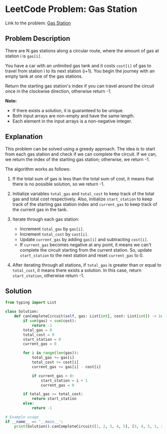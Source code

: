# LeetCode Problem: Gas Station

Link to the problem: [Gas Station](https://leetcode.com/problems/gas-station/description/?envType=study-plan-v2&envId=top-interview-150)

## Problem Description

There are N gas stations along a circular route, where the amount of gas at station i is `gas[i]`.

You have a car with an unlimited gas tank and it costs `cost[i]` of gas to travel from station i to its next station (i+1). You begin the journey with an empty tank at one of the gas stations.

Return the starting gas station's index if you can travel around the circuit once in the clockwise direction, otherwise return -1.

**Note:**

- If there exists a solution, it is guaranteed to be unique.
- Both input arrays are non-empty and have the same length.
- Each element in the input arrays is a non-negative integer.

## Explanation

This problem can be solved using a greedy approach. The idea is to start from each gas station and check if we can complete the circuit. If we can, we return the index of the starting gas station; otherwise, we return -1.

The algorithm works as follows:

1. If the total sum of gas is less than the total sum of cost, it means that there is no possible solution, so we return -1.

2. Initialize variables `total_gas` and `total_cost` to keep track of the total gas and total cost respectively. Also, initialize `start_station` to keep track of the starting gas station index and `current_gas` to keep track of the current gas in the tank.

3. Iterate through each gas station:
   - Increment `total_gas` by `gas[i]`.
   - Increment `total_cost` by `cost[i]`.
   - Update `current_gas` by adding `gas[i]` and subtracting `cost[i]`.
   - If `current_gas` becomes negative at any point, it means we can't complete the circuit starting from the current station. So, update `start_station` to the next station and reset `current_gas` to 0.

4. After iterating through all stations, if `total_gas` is greater than or equal to `total_cost`, it means there exists a solution. In this case, return `start_station`, otherwise return -1.

## Solution

```python
from typing import List

class Solution:
    def canCompleteCircuit(self, gas: List[int], cost: List[int]) -> int:
        if sum(gas) < sum(cost):
            return -1
        total_gas = 0
        total_cost = 0
        start_station = 0
        current_gas = 0

        for i in range(len(gas)):
            total_gas += gas[i]
            total_cost += cost[i]
            current_gas += gas[i] - cost[i]

            if current_gas < 0:
                start_station = i + 1
                current_gas = 0

        if total_gas >= total_cost:
            return start_station
        else:
            return -1

# Example usage
if __name__ == '__main__':
    print(Solution().canCompleteCircuit([1, 2, 3, 4, 5], [3, 4, 5, 1, 2]))
```
